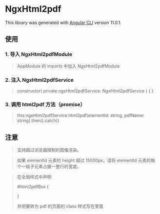 # NgxHtml2pdf

This library was generated with [Angular CLI](https://github.com/angular/angular-cli) version 11.0.1.

## 使用

### 1. 导入 NgxHtml2pdfModule

> AppModule 的 imports 中加入 NgxHtml2pdfModule

### 2. 注入 NgxHtml2pdfService

> constructor( private ngxHtml2pdfService: NgxHtml2pdfService ) { }

### 3. 调用 html2pdf 方法（promise）

> this.ngxHtml2pdfService.html2pdf(elementId: string, pdfName: string).then().catch()

## 注意

> 支持超过浏览器限制的图像渲染。

> 如果 elementId 元素的 height 超过 15000px，请将 elementId 元素的每个一级子元素占据一整行的宽度。

> 在全局样式中声明
>
> #html2pdfBox {
>
> }
>
> 并把要转为 pdf 的页面的 class 样式写在里面
